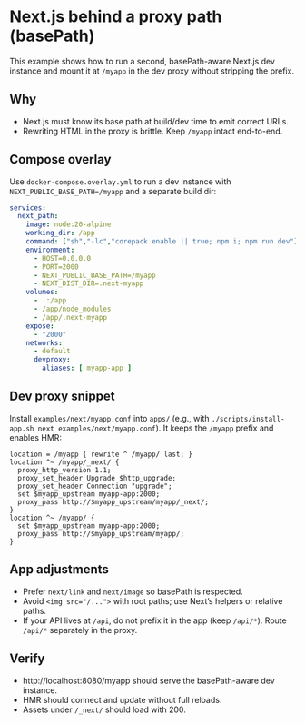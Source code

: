 # Next.js behind a proxy path (basePath)

This example shows how to run a second, basePath-aware Next.js dev instance and mount it at `/myapp` in the dev proxy without stripping the prefix.

## Why
- Next.js must know its base path at build/dev time to emit correct URLs.
- Rewriting HTML in the proxy is brittle. Keep `/myapp` intact end-to-end.

## Compose overlay
Use `docker-compose.overlay.yml` to run a dev instance with `NEXT_PUBLIC_BASE_PATH=/myapp` and a separate build dir:

```yaml
services:
  next_path:
    image: node:20-alpine
    working_dir: /app
    command: ["sh","-lc","corepack enable || true; npm i; npm run dev"]
    environment:
      - HOST=0.0.0.0
      - PORT=2000
      - NEXT_PUBLIC_BASE_PATH=/myapp
      - NEXT_DIST_DIR=.next-myapp
    volumes:
      - .:/app
      - /app/node_modules
      - /app/.next-myapp
    expose:
      - "2000"
    networks:
      - default
      devproxy:
        aliases: [ myapp-app ]
```

## Dev proxy snippet
Install `examples/next/myapp.conf` into `apps/` (e.g., with `./scripts/install-app.sh next examples/next/myapp.conf`). It keeps the `/myapp` prefix and enables HMR:

```nginx
location = /myapp { rewrite ^ /myapp/ last; }
location ^~ /myapp/_next/ {
  proxy_http_version 1.1;
  proxy_set_header Upgrade $http_upgrade;
  proxy_set_header Connection "upgrade";
  set $myapp_upstream myapp-app:2000;
  proxy_pass http://$myapp_upstream/myapp/_next/;
}
location ^~ /myapp/ { 
  set $myapp_upstream myapp-app:2000;
  proxy_pass http://$myapp_upstream/myapp/; 
}
```

## App adjustments
- Prefer `next/link` and `next/image` so basePath is respected.
- Avoid `<img src="/...">` with root paths; use Next’s helpers or relative paths.
- If your API lives at `/api`, do not prefix it in the app (keep `/api/*`). Route `/api/*` separately in the proxy.

## Verify
- http://localhost:8080/myapp should serve the basePath-aware dev instance.
- HMR should connect and update without full reloads.
- Assets under `/_next/` should load with 200.
